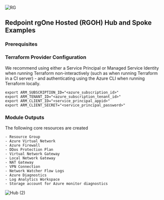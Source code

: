 ![RG](https://user-images.githubusercontent.com/42842390/158004336-60f07c05-7e5d-420e-87a6-22c5ac206fb6.jpg)
## Redpoint rgOne Hosted (RGOH) Hub and Spoke Examples

### Prerequisites

  ### Terraform Provider Configuration
We recommend using either a Service Principal or Managed Service Identity when running Terraform non-interactively (such as when running Terraform in a CI server) - and authenticating using the Azure CLI when running Terraform locally.
```
export ARM_SUBSCRIPTION_ID="<azure_subscription_id>"
export ARM_TENANT_ID="<azure_subscription_tenant_id>"
export ARM_CLIENT_ID="<service_principal_appid>"
export ARM_CLIENT_SECRET="<service_principal_password>"
```
### Module Outputs
The following core resources are created
```
- Resource Group
- Azure Virtual Network
- Azure Firewall
- DDos Protection Plan
- Virtual Network Gateway
- Local Network Gateway
- NAT Gateway
- VPN Connection
- Network Watcher Flow Logs 
- Azure Diagnostics
- Log Analytics Workspace
- Storage account for Azure monitor diagnostics
```
![Hub (2)](https://user-images.githubusercontent.com/42842390/201256856-5aec829b-281b-43ef-aac9-ae30ac68d5cf.png)


